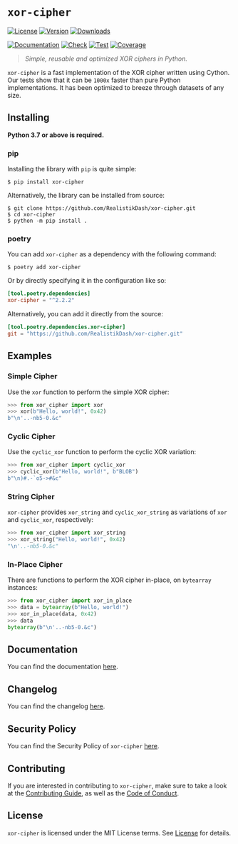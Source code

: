 # `xor-cipher`

[![License][License Badge]][License]
[![Version][Version Badge]][Package]
[![Downloads][Downloads Badge]][Package]

[![Documentation][Documentation Badge]][Documentation]
[![Check][Check Badge]][Actions]
[![Test][Test Badge]][Actions]
[![Coverage][Coverage Badge]][Coverage]

> *Simple, reusable and optimized XOR ciphers in Python.*

`xor-cipher` is a fast implementation of the XOR cipher written using Cython.
Our tests show that it can be `1000x` faster than pure Python implementations.
It has been optimized to breeze through datasets of any size.

## Installing

**Python 3.7 or above is required.**

### pip

Installing the library with `pip` is quite simple:

```console
$ pip install xor-cipher
```

Alternatively, the library can be installed from source:

```console
$ git clone https://github.com/RealistikDash/xor-cipher.git
$ cd xor-cipher
$ python -m pip install .
```

### poetry

You can add `xor-cipher` as a dependency with the following command:

```console
$ poetry add xor-cipher
```

Or by directly specifying it in the configuration like so:

```toml
[tool.poetry.dependencies]
xor-cipher = "^2.2.2"
```

Alternatively, you can add it directly from the source:

```toml
[tool.poetry.dependencies.xor-cipher]
git = "https://github.com/RealistikDash/xor-cipher.git"
```

## Examples

### Simple Cipher

Use the `xor` function to perform the simple XOR cipher:

```python
>>> from xor_cipher import xor
>>> xor(b"Hello, world!", 0x42)
b"\n'..-nb5-0.&c"
```

### Cyclic Cipher

Use the `cyclic_xor` function to perform the cyclic XOR variation:

```python
>>> from xor_cipher import cyclic_xor
>>> cyclic_xor(b"Hello, world!", b"BLOB")
b"\n)#.-`o5->#&c"
```

### String Cipher

`xor-cipher` provides `xor_string` and `cyclic_xor_string` as variations of
`xor` and `cyclic_xor`, respectively:

```python
>>> from xor_cipher import xor_string
>>> xor_string("Hello, world!", 0x42)
"\n'..-nb5-0.&c"
```

### In-Place Cipher

There are functions to perform the XOR cipher in-place, on `bytearray` instances:

```python
>>> from xor_cipher import xor_in_place
>>> data = bytearray(b"Hello, world!")
>>> xor_in_place(data, 0x42)
>>> data
bytearray(b"\n'..-nb5-0.&c")
```

## Documentation

You can find the documentation [here][Documentation].

## Changelog

You can find the changelog [here][Changelog].

## Security Policy

You can find the Security Policy of `xor-cipher` [here][Security].

## Contributing

If you are interested in contributing to `xor-cipher`, make sure to take a look at the
[Contributing Guide][Contributing Guide], as well as the [Code of Conduct][Code of Conduct].

## License

`xor-cipher` is licensed under the MIT License terms. See [License][License] for details.

[Actions]: https://github.com/RealistikDash/xor-cipher/actions

[Changelog]: https://github.com/RealistikDash/xor-cipher/blob/main/CHANGELOG.md
[Code of Conduct]: https://github.com/RealistikDash/xor-cipher/blob/main/CODE_OF_CONDUCT.md
[Contributing Guide]: https://github.com/RealistikDash/xor-cipher/blob/main/CONTRIBUTING.md
[Security]: https://github.com/RealistikDash/xor-cipher/blob/main/SECURITY.md

[License]: https://github.com/RealistikDash/xor-cipher/blob/main/LICENSE

[Package]: https://pypi.org/project/xor-cipher
[Coverage]: https://codecov.io/gh/RealistikDash/xor-cipher
[Documentation]: https://RealistikDash.github.io/xor-cipher

[License Badge]: https://img.shields.io/pypi/l/xor-cipher
[Version Badge]: https://img.shields.io/pypi/v/xor-cipher
[Downloads Badge]: https://img.shields.io/pypi/dm/xor-cipher

[Documentation Badge]: https://github.com/RealistikDash/xor-cipher/workflows/docs/badge.svg
[Check Badge]: https://github.com/RealistikDash/xor-cipher/workflows/check/badge.svg
[Test Badge]: https://github.com/RealistikDash/xor-cipher/workflows/test/badge.svg
[Coverage Badge]: https://codecov.io/gh/RealistikDash/xor-cipher/branch/main/graph/badge.svg
